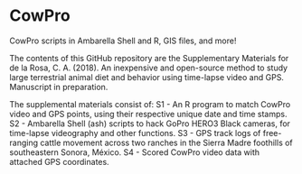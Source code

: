 # CowPro
CowPro scripts in Ambarella Shell and R, GIS files, and more!

The contents of this GitHub repository are the Supplementary Materials for de la Rosa, C. A. (2018). An inexpensive and open-source method to study large terrestrial animal diet and behavior using time-lapse video and GPS. Manuscript in preparation. 

The supplemental materials consist of:
S1 - An R program to match CowPro video and GPS points, using their respective unique date and time stamps.
S2 - Ambarella Shell (ash) scripts to hack GoPro HERO3 Black cameras, for time-lapse videography and other functions.
S3 - GPS track logs of free-ranging cattle movement across two ranches in the Sierra Madre foothills of southeastern Sonora, México.
S4 - Scored CowPro video data with attached GPS coordinates.
